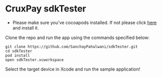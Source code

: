 # CruxPay sdkTester

* Please make sure you've cocoapods installed. If not please click [here](https://guides.cocoapods.org/using/getting-started.html#installation) and install it.

Clone the repo and run the app using the commands specified below:

```
git clone https://github.com/SanchayPahalwani/sdkTester.git
cd sdkTester
pod install
open sdkTester.xcworkspace
```

Select the target device in Xcode and run the sample application!
